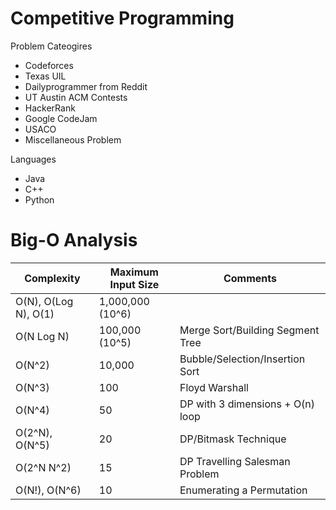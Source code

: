 # Competitive Programming

Problem Cateogires
- Codeforces
- Texas UIL
- Dailyprogrammer from Reddit
- UT Austin ACM Contests
- HackerRank
- Google CodeJam
- USACO
- Miscellaneous Problem

Languages
- Java
- C++
- Python

# Big-O Analysis
| Complexity           | Maximum Input Size | Comments                         |
|----------------------|--------------------|----------------------------------|
| O(N), O(Log N), O(1) | 1,000,000 (10^6)   |                                  |
| O(N Log N)           | 100,000 (10^5)     | Merge Sort/Building Segment Tree |
| O(N^2)               | 10,000             | Bubble/Selection/Insertion Sort  |
| O(N^3)               | 100                | Floyd Warshall                   |
| O(N^4)               | 50                 | DP with 3 dimensions + O(n) loop |
| O(2^N), O(N^5)       | 20                 | DP/Bitmask Technique             |
| O(2^N N^2)           | 15                 | DP Travelling Salesman Problem   |
| O(N!), O(N^6)        | 10                 | Enumerating a Permutation        |
